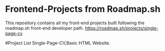 # Frontend-Projects from Roadmap.sh
This repository contains all my front-end projects built following the roadmap.sh front-end developer path.
https://roadmap.sh/projects/single-page-cv

#Project List
Single-Page-CV,Basic HTML Website.



